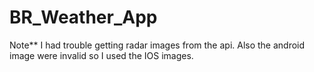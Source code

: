 # BR_Weather_App
Note** I had trouble getting radar images from the api.
Also the android image were invalid so I used the IOS images.

